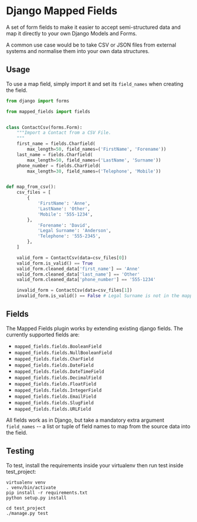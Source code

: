 Django Mapped Fields
====================

A set of form fields to make it easier to accept semi-structured data and map
it directly to your own Django Models and Forms.

A common use case would be to take CSV or JSON files from external systems and
normalise them into your own data structures.


Usage
-----

To use a map field, simply import it and set its `field_names` when creating the
field.

```python
from django import forms

from mapped_fields import fields


class ContactCsv(forms.Form):
    """Import a Contact from a CSV File.
    """
    first_name = fields.Charfield(
        max_length=50, field_names=('FirstName', 'Forename'))
    last_name = fields.Charfield(
        max_length=50, field_names=('LastName', 'Surname'))
    phone_number = fields.CharField(
        max_length=30, field_names=('Telephone', 'Mobile'))


def map_from_csv():
    csv_files = [
        {
            'FirstName': 'Anne',
            'LastName': 'Other',
            'Mobile': '555-1234',
        },
            'Forename': 'David',
            'Legal Surname': 'Anderson',
            'Telephone': '555-2345',
        },
    ]

    valid_form = ContactCsv(data=csv_files[0])
    valid_form.is_valid() == True
    valid_form.cleaned_data['first_name'] == 'Anne'
    valid_form.cleaned_data['last_name'] == 'Other'
    valid_form.cleaned_data['phone_number'] == '555-1234'

    invalid_form = ContactCsv(data=csv_files[1])
    invalid_form.is_valid() == False # Legal Surname is not in the mapped fields
```


Fields
------

The Mapped Fields plugin works by extending existing django fields. The
currently supported fields are:

- `mapped_fields.fields.BooleanField`
- `mapped_fields.fields.NullBooleanField`
- `mapped_fields.fields.CharField`
- `mapped_fields.fields.DateField`
- `mapped_fields.fields.DateTimeField`
- `mapped_fields.fields.DecimalField`
- `mapped_fields.fields.FloatField`
- `mapped_fields.fields.IntegerField`
- `mapped_fields.fields.EmailField`
- `mapped_fields.fields.SlugField`
- `mapped_fields.fields.URLField`


All fields work as in Django, but take a mandatory extra argument `field_names` -- a list or tuple
of field names to map from the source data into the field.


Testing
-------

To test, install the requirements inside your virtualenv then run test
inside test_project:

```
virtualenv venv
. venv/bin/activate
pip install -r requirements.txt
python setup.py install

cd test_project
./manage.py test
```
